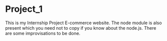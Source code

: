 # Project_1
This is my Internship Project E-commerce website.
The node module is also present which you need not to copy if you know about the node.js.
There are some improvisations to be done.
